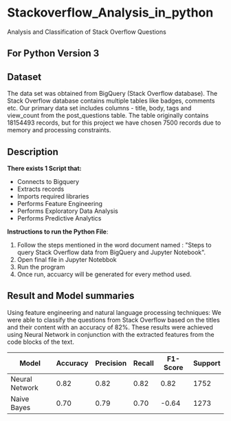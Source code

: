 # Stackoverflow_Analysis_in_python
Analysis and Classification of Stack Overflow Questions

## For Python Version 3

## Dataset
The data set was obtained from BigQuery (Stack Overflow database). The Stack Overflow database contains multiple tables 
like badges, comments etc. Our primary data set  includes columns - title, body, tags and view_count from the post_questions table. 
The table originally contains 18154493 records, but for this project we have chosen 7500 records due to memory and processing constraints.

## Description

**There exists 1 Script that:**
- Connects to Bigquery
- Extracts records
- Imports required libraries
- Performs Feature Engineering
- Performs Exploratory Data Analysis
- Performs Predictive Analytics

**Instructions to run the Python File**:
1. Follow the steps mentioned in the word document named : "Steps to query Stack Overflow data from BigQuery and Jupyter Notebook". 
2. Open final file in Jupyter Notebbok 
3. Run the program
4. Once run, accuarcy will be generated for every method used.

## Result and Model summaries
Using feature engineering and natural language processing techniques: We were able to classify the questions from Stack Overflow based on the titles and their content with an accuracy of 82%. These results were achieved using Neural Network in conjunction with the extracted features from the code blocks of the text.

| Model | Accuracy | Precision | Recall | F1-Score | Support |
|---|---|---|---|---|---|
| Neural Network | 0.82 | 0.82 | 0.82 | 0.82 | 1752 |
| Naive Bayes | 0.70 |0.79 |0.70 | -0.64 | 1273 |
